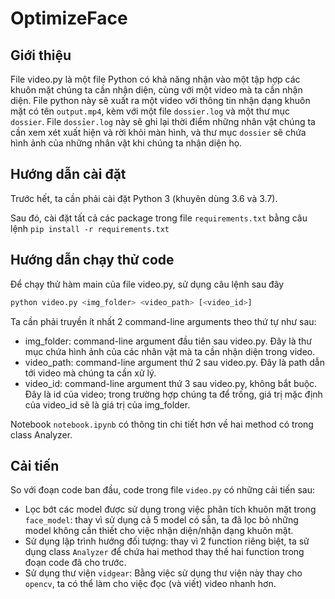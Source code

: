 # OptimizeFace

## Giới thiệu

File video.py là một file Python có khả năng nhận vào một tập hợp các khuôn mặt chúng ta cần nhận diện, cùng với một video mà ta cần nhận diện. File python này sẽ xuất ra một video với thông tin nhận dạng khuôn mặt có tên `output.mp4`, kèm với một file `dossier.log` và một thư mục `dossier`. File `dossỉer.log` này sẽ ghi lại thời điểm những nhân vật chúng ta cần xem xét xuất hiện và rời khỏi màn hình, và thư mục `dossier` sẽ chứa hình ảnh của những nhân vật khi chúng ta nhận diện họ.

## Hướng dẫn cài đặt

Trước hết, ta cần phải cài đặt Python 3 (khuyên dùng 3.6 và 3.7).

Sau đó, cài đặt tất cả các package trong file `requirements.txt` bằng câu lệnh `pip install -r requirements.txt`

## Hướng dẫn chạy thử code

Để chạy thử hàm main của file video.py, sử dụng câu lệnh sau đây

```bash
python video.py <img_folder> <video_path> [<video_id>]
```

Ta cần phải truyền ít nhất 2 command-line arguments theo thứ tự như sau:

- img_folder: command-line argument đầu tiên sau video.py. Đây là thư mục chứa hình ảnh của các nhân vật mà ta cần nhận diện trong video.
- video_path: command-line argument thứ 2 sau video.py. Đây là path dẫn tới video mà chúng ta cần xử lý.
- video_id: command-line argument thứ 3 sau video.py, không bắt buộc. Đây là id của video; trong trường hợp chúng ta để trống, giá trị mặc định của video_id sẽ là giá trị của img_folder.

Notebook `notebook.ipynb` có thông tin chi tiết hơn về hai method có trong class Analyzer.

## Cải tiến

So với đoạn code ban đầu, code trong file `video.py` có những cải tiến sau:

- Lọc bớt các model được sử dụng trong việc phân tích khuôn mặt trong `face_model`: thay vì sử dụng cả 5 model có sẵn, ta đã lọc bỏ những model không cần thiết cho việc nhận diện/nhận dạng khuôn mặt.
- Sử dụng lập trình hướng đối tượng: thay vì 2 function riêng biệt, ta sử dụng class `Analyzer` để chứa hai method thay thế hai function trong đoạn code đã cho trước.
- Sử dụng thư viện `vidgear`: Bằng việc sử dụng thư viện này thay cho `opencv`, ta có thể làm cho việc đọc (và viết) video nhanh hơn.
